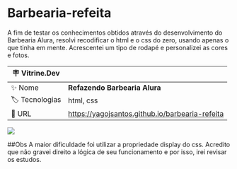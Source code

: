 # Barbearia-refeita
A fim de testar os conhecimentos obtidos através do desenvolvimento do Barbearia Alura, resolvi recodificar o html e o css do zero, usando apenas o que tinha em mente.
Acrescentei um tipo de rodapé e personalizei as cores e fotos.

| :placard: Vitrine.Dev |     |
| -------------  | --- |
| :sparkles: Nome        | **Refazendo Barbearia Alura**
| :label: Tecnologias | html, css
| :rocket: URL         |  https://yagojsantos.github.io/barbearia-refeita

![](https://github.com/yagojsantos/barbearia-refeita/commit/2f6e75024fb893cf0d684bb71eabdd33b36630cb#vitrinedev)

##Obs
A maior dificuldade foi utilizar a propriedade display do css. Acredito que não gravei direito a lógica de seu funcionamento e por isso, irei revisar os estudos.
